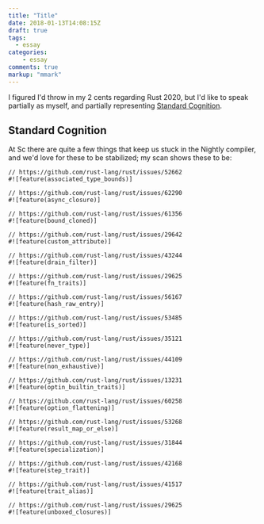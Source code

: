 ```yaml
---
title: "Title"
date: 2018-01-13T14:08:15Z
draft: true
tags:
  - essay
categories:
    - essay
comments: true
markup: "mmark"
---
```

I figured I'd throw in my 2 cents regarding Rust 2020, but I'd like to speak
partially as myself, and partially representing [Standard Cognition][stcg].

## Standard Cognition

At Sc there are quite a few things that keep us stuck in the Nightly compiler,
and we'd love for these to be stabilized; my scan shows these to be:

```
// https://github.com/rust-lang/rust/issues/52662
#![feature(associated_type_bounds)]

// https://github.com/rust-lang/rust/issues/62290
#![feature(async_closure)]

// https://github.com/rust-lang/rust/issues/61356
#![feature(bound_cloned)]

// https://github.com/rust-lang/rust/issues/29642
#![feature(custom_attribute)]

// https://github.com/rust-lang/rust/issues/43244
#![feature(drain_filter)]

// https://github.com/rust-lang/rust/issues/29625
#![feature(fn_traits)]

// https://github.com/rust-lang/rust/issues/56167
#![feature(hash_raw_entry)]

// https://github.com/rust-lang/rust/issues/53485
#![feature(is_sorted)]

// https://github.com/rust-lang/rust/issues/35121
#![feature(never_type)]

// https://github.com/rust-lang/rust/issues/44109
#![feature(non_exhaustive)]

// https://github.com/rust-lang/rust/issues/13231
#![feature(optin_builtin_traits)]

// https://github.com/rust-lang/rust/issues/60258
#![feature(option_flattening)]

// https://github.com/rust-lang/rust/issues/53268
#![feature(result_map_or_else)]

// https://github.com/rust-lang/rust/issues/31844
#![feature(specialization)]

// https://github.com/rust-lang/rust/issues/42168
#![feature(step_trait)]

// https://github.com/rust-lang/rust/issues/41517
#![feature(trait_alias)]

// https://github.com/rust-lang/rust/issues/29625
#![feature(unboxed_closures)]
```




[stcg]: https://standard.ai/
